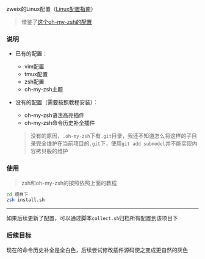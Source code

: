 zweix的Linux配置（[Linux配置指南](https://github.com/zweix123/blog/blob/master/Linux%E6%9C%BA%E5%99%A8%E9%85%8D%E7%BD%AE%E6%8C%87%E5%8D%97.md)）
>借鉴了[这个oh-my-zsh的配置](https://github.com/Codesire-Deng/rc)

### 说明

+ 已有的配置：
    + vim配置
    + tmux配置
    + zsh配置
    + oh-my-zsh主题

+ 没有的配置（需要按照教程安装）：
    + oh-my-zsh语法高亮插件
    + oh-my-zsh命令历史补全插件
    >没有的原因，`.oh-my-zsh`下有`.git`目录，我还不知道怎么将这样的子目录完全维护在当前项目的`.git`下，使用`git add submodel`并不能实现内容拷贝般的维护

### 使用

>zsh和oh-my-zsh的按照依照上面的教程
```bash
cd 项目下
zsh install.sh
```

---

如果后续更新了配置，可以通过脚本`collect.sh`归档所有配置到该项目下

### 后续目标

现在的命令历史补全是全白色，后续尝试修改插件源码使之变成更自然的灰色
